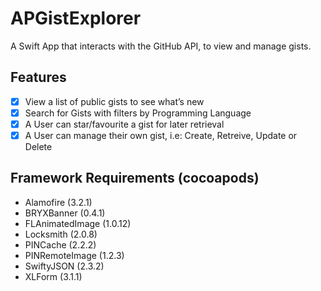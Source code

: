 # APGistExplorer

A Swift App that interacts with the GitHub API, to view and manage gists.

## Features

- [x] View a list of public gists to see what’s new
- [x] Search for Gists with filters by Programming Language
- [x] A User can star/favourite a gist for later retrieval
- [x] A User can manage their own gist, i.e: Create, Retreive, Update or Delete

## Framework Requirements (cocoapods)

- Alamofire (3.2.1)
- BRYXBanner (0.4.1)
- FLAnimatedImage (1.0.12)
- Locksmith (2.0.8)
- PINCache (2.2.2)
- PINRemoteImage (1.2.3)
- SwiftyJSON (2.3.2)
- XLForm (3.1.1)
